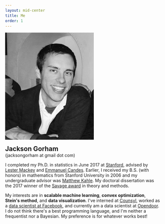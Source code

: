```yaml
---
layout: mid-center
title: Me
order: 1
---
```


<div class="anchordiv">
  <div class="biocontainer">
    <div class="profile">
      <img src="/assets/img/profile.jpg" />
    </div>
    <div class="bio">
      <p>
        <b style="font-size:1.3rem;">Jackson Gorham</b> <br/>(jacksongorham at gmail dot com)
      </p>
      <p>
I completed my Ph.D. in statistics in June 2017 at <a href="https://statistics.stanford.edu/">Stanford</a>, advised
by <a href="http://web.stanford.edu/~lmackey/">Lester Mackey</a>
and <a href="http://statweb.stanford.edu/~candes/"> Emmanuel Candes</a>. Earlier, I
received my B.S. (with honors) in mathematics from Stanford University in
2006 and my undergraduate advisor
was <a href="http://www.matthewkahle.org/">Matthew Kahle</a>.
My doctoral dissertation was the 2017 winner of the
<a href="https://bayesian.org/project/savage-award/">Savage award</a>
in theory and methods.
      </p>
      <p>
My interests are in <b>scalable machine learning</b>, <b>convex
optimization</b>, <b>Stein's method</b>, and <b>data visualization</b>. I've
interned at <a href="https://www.counsyl.com/">Counsyl</a>, worked as a <a
href="https://research.facebook.com/datascience/">data scientist at
Facebook</a>, and currently am a data scientist at <a
href="https://www.opendoor.com/">Opendoor</a>.  I do not think there's a
best programming language, and I'm neither a frequentist nor a Bayesian. My
preference is for whatever works best!
      </p>
    </div>
  </div>
</div>
